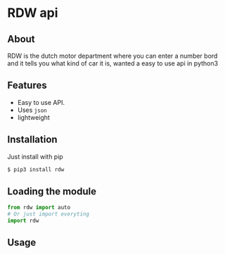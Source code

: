  # RDW api

## About
RDW is the dutch motor department where you can enter a number bord and it tells you what kind of car it is, wanted a easy to use api in python3
## Features

- Easy to use API.
- Uses `json`
- lightweight

## Installation

Just install with pip
```sh
$ pip3 install rdw
```

## Loading the module

```python
from rdw import auto
# Or just import everyting
import rdw
```
##  Usage
